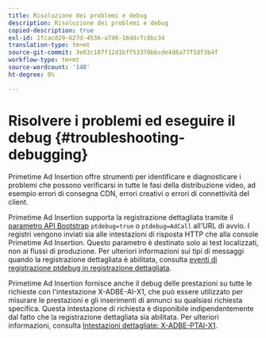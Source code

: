 ```yaml
---
title: Risoluzione dei problemi e debug
description: Risoluzione dei problemi e debug
copied-description: true
exl-id: 1fcacd29-627d-4536-a746-16ddcfc8bc34
translation-type: tm+mt
source-git-commit: 3e63c187f12d1bff53370bbcde4d6a77f58f3b4f
workflow-type: tm+mt
source-wordcount: '148'
ht-degree: 0%

---
```


# Risolvere i problemi ed eseguire il debug {#troubleshooting-debugging}

Primetime Ad Insertion offre strumenti per identificare e diagnosticare i problemi che possono verificarsi in tutte le fasi della distribuzione video, ad esempio errori di consegna CDN, errori creativi o errori di connettività del client.

Primetime Ad Insertion supporta la registrazione dettagliata tramite il [parametro API Bootstrap](/help/primetime-ad-insertion/technical-reference/bootstrap-api.md) `ptdebug=true` o `ptdebug=AdCall` all&#39;URL di avvio. I registri vengono inviati sia alle intestazioni di risposta HTTP che alla console Primetime Ad Insertion. Questo parametro è destinato solo ai test localizzati, non ai flussi di produzione. Per ulteriori informazioni sui tipi di messaggi quando la registrazione dettagliata è abilitata, consulta [eventi di registrazione ptdebug in registrazione dettagliata](verbose-logging.md#ptdebug-logging-events).

Primetime Ad Insertion fornisce anche il debug delle prestazioni su tutte le richieste con l&#39;intestazione X-ADBE-AI-X1, che può essere utilizzato per misurare le prestazioni e gli inserimenti di annunci su qualsiasi richiesta specifica. Questa intestazione di richiesta è disponibile indipendentemente dal fatto che la registrazione dettagliata sia abilitata. Per ulteriori informazioni, consulta [Intestazioni dettagliate: X-ADBE-PTAI-X1](debugging-headers.md).
